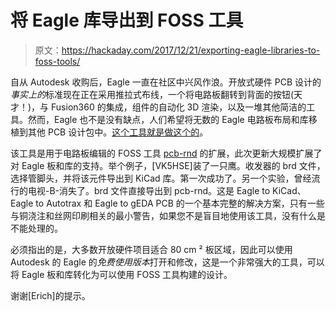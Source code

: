 # 将 Eagle 库导出到 FOSS 工具

> 原文：<https://hackaday.com/2017/12/21/exporting-eagle-libraries-to-foss-tools/>

自从 Autodesk 收购后，Eagle 一直在社区中兴风作浪。开放式硬件 PCB 设计的*事实上的*标准现在正在采用推拉式布线，一个将电路板翻转到背面的按钮(天才！)，与 Fusion360 的集成，组件的自动化 3D 渲染，以及一堆其他简洁的工具。然而，Eagle 也不是没有缺点，人们希望将无数的 Eagle 电路板布局和库移植到其他 PCB 设计包中。[这个工具就是做这个的](http://vk5hse.blogspot.com.au/2017/12/importing-cadsoft-eagle-binary-layouts.html)。

该工具是用于电路板编辑的 FOSS 工具 [pcb-rnd](http://repo.hu/projects/pcb-rnd/) 的扩展，此次更新大规模扩展了对 Eagle 板和库的支持。举个例子，[VK5HSE]装了一只鹰。收发器的 brd 文件，选择管脚头，并将该元件导出到 KiCad 库。第一次成功了。另一个实验，曾经流行的电视-B-消失了。brd 文件直接导出到 pcb-rnd。这是 Eagle to KiCad、Eagle to Autotrax 和 Eagle to gEDA PCB 的一个基本完整的解决方案，只有一些与铜浇注和丝网印刷相关的最小警告，如果您不是盲目地使用该工具，没有什么是不能处理的。

必须指出的是，大多数开放硬件项目适合 80 cm ² 板区域，因此可以使用 Autodesk 的 Eagle 的*免费使用版本*打开和修改，这是一个非常强大的工具，可以将 Eagle 板和库转化为可以使用 FOSS 工具构建的设计。

谢谢[Erich]的提示。